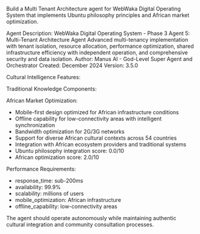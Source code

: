 
Build a Multi Tenant Architecture agent for WebWaka Digital Operating System that implements Ubuntu philosophy principles and African market optimization.

Agent Description:
WebWaka Digital Operating System - Phase 3 Agent 5: Multi-Tenant Architecture Agent  Advanced multi-tenancy implementation with tenant isolation, resource allocation, performance optimization, shared infrastructure efficiency with independent operation, and comprehensive security and data isolation.  Author: Manus AI - God-Level Super Agent and Orchestrator Created: December 2024 Version: 3.5.0

Cultural Intelligence Features:


Traditional Knowledge Components:


African Market Optimization:

- Mobile-first design optimized for African infrastructure conditions
- Offline capability for low-connectivity areas with intelligent synchronization
- Bandwidth optimization for 2G/3G networks
- Support for diverse African cultural contexts across 54 countries
- Integration with African ecosystem providers and traditional systems
- Ubuntu philosophy integration score: 0.0/10
- African optimization score: 2.0/10


Performance Requirements:
- response_time: sub-200ms
- availability: 99.9%
- scalability: millions of users
- mobile_optimization: African infrastructure
- offline_capability: low-connectivity areas

The agent should operate autonomously while maintaining authentic cultural integration and community consultation processes.
